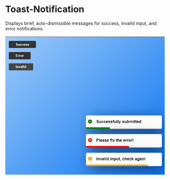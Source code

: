 # Toast-Notification

Displays brief, auto-dismissible messages for success, invalid input, and error notifications.
<br/>
<br/>
<img src="../../assets/Toast-Notification.png" />
